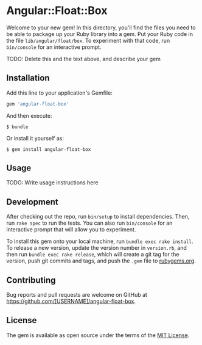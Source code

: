 # Angular::Float::Box

Welcome to your new gem! In this directory, you'll find the files you need to be able to package up your Ruby library into a gem. Put your Ruby code in the file `lib/angular/float/box`. To experiment with that code, run `bin/console` for an interactive prompt.

TODO: Delete this and the text above, and describe your gem

## Installation

Add this line to your application's Gemfile:

```ruby
gem 'angular-float-box'
```

And then execute:

    $ bundle

Or install it yourself as:

    $ gem install angular-float-box

## Usage

TODO: Write usage instructions here

## Development

After checking out the repo, run `bin/setup` to install dependencies. Then, run `rake spec` to run the tests. You can also run `bin/console` for an interactive prompt that will allow you to experiment.

To install this gem onto your local machine, run `bundle exec rake install`. To release a new version, update the version number in `version.rb`, and then run `bundle exec rake release`, which will create a git tag for the version, push git commits and tags, and push the `.gem` file to [rubygems.org](https://rubygems.org).

## Contributing

Bug reports and pull requests are welcome on GitHub at https://github.com/[USERNAME]/angular-float-box.


## License

The gem is available as open source under the terms of the [MIT License](http://opensource.org/licenses/MIT).

